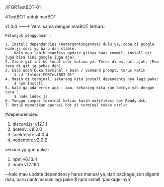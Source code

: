 //FGRTestBOT-01

#TestBOT untuk marBOT

v1.0.0 ---> Versi sama dengan marBOT terbaru

	Petunjuk penggunaan :

	1. Install dependencies (ketergantungannya) dulu ya, coba di google node.js seri yg baru dan stable.
		Kalo mau lebih seamless update gitnya buat commit, install git juga bisa (ini google juga aja).
	2. Clone git ini ke local user kalian ya. Terus di extract ajah. (Mau taro di git jg bebas deh).
	3. kalo udah buka terminal / bash / command prompt, terus ketik
		$ cd "folder FGRTestBOT-01"
	4. Masih di terminal, sekarang kita install dependency nya lagi pake:
		$ npm Install
	5. kalo ga ada error apa - apa, sekarang kita run botnya yah dengan cara :
		$ node index.js
	6. Tunggu sampai terminal kalian kasih notifikasi bot Ready dsb.
	7. Untuk mematikan operasi bot di terminal tekan ctrl+c

#dependencies:
1. discord.js: v12.1.1
2. dotenv: v8.2.0
3. snekfetch: v4.0.4
4. nodemon: v2.0.2

version yg gue pake :
1. npm v6.13.4
2. node v12.16.1

--kalo mau update dependency harus manual ya, dari package.json diganti dulu,
baru nanti manual lagi pake
	$ npm install 'package-nya'

